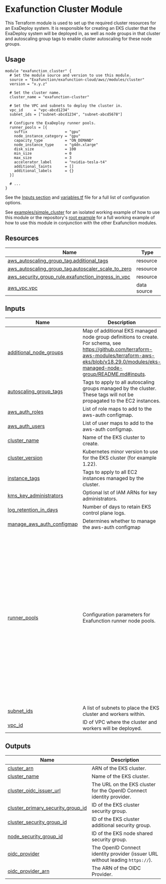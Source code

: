 # Exafunction Cluster Module

This Terraform module is used to set up the required cluster resources for an ExaDeploy system. It is responsible for creating an EKS cluster that the ExaDeploy system will be deployed in, as well as node groups in that cluster and autoscaling group tags to enable cluster autoscaling for these node groups.

## Usage
```hcl
module "exafunction_cluster" {
  # Set the module source and version to use this module.
  source = "Exafunction/exafunction-cloud/aws//modules/cluster"
  version = "x.y.z"

  # Set the cluster name.
  cluster_name = "exafunction-cluster"

  # Set the VPC and subnets to deploy the cluster in.
  vpc_id     = "vpc-abcd1234"
  subnet_ids = ["subnet-abcd1234", "subnet-abcd5678"]

  # Configure the ExaDeploy runner pools.
  runner_pools = [{
    suffix                 = "gpu"
    node_instance_category = "gpu"
    capacity_type          = "ON_DEMAND"
    node_instance_type     = "g4dn.xlarge"
    disk_size              = 100
    min_size               = 0
    max_size               = 3
    accelerator_label      = "nvidia-tesla-t4"
    additional_taints      = []
    additional_labels      = {}
  }]

  # ...
}
```
See the [Inputs section](#inputs) and [variables.tf](https://github.com/Exafunction/terraform-aws-exafunction-cloud/tree/main/modules/cluster/variables.tf) file for a full list of configuration options.

See [examples/simple_cluster](https://github.com/Exafunction/terraform-aws-exafunction-cloud/tree/main/modules/cluster/examples/simple_cluster) for an isolated working example of how to use this module or the repository's [root example](https://github.com/Exafunction/terraform-aws-exafunction-cloud) for a full working example of how to use this module in conjunction with the other Exafunction modules.

<!-- BEGIN_TF_DOCS -->
## Resources

| Name | Type |
|------|------|
| [aws_autoscaling_group_tag.additional_tags](https://registry.terraform.io/providers/hashicorp/aws/latest/docs/resources/autoscaling_group_tag) | resource |
| [aws_autoscaling_group_tag.autoscaler_scale_to_zero](https://registry.terraform.io/providers/hashicorp/aws/latest/docs/resources/autoscaling_group_tag) | resource |
| [aws_security_group_rule.exafunction_ingress_in_vpc](https://registry.terraform.io/providers/hashicorp/aws/latest/docs/resources/security_group_rule) | resource |
| [aws_vpc.vpc](https://registry.terraform.io/providers/hashicorp/aws/latest/docs/data-sources/vpc) | data source |

## Inputs

| Name | Description | Type | Default | Required |
|------|-------------|------|---------|:--------:|
| <a name="input_additional_node_groups"></a> [additional\_node\_groups](#input\_additional\_node\_groups) | Map of additional EKS managed node group definitions to create. For schema, see https://github.com/terraform-aws-modules/terraform-aws-eks/blob/v18.29.0/modules/eks-managed-node-group/README.md#inputs. | `any` | `{}` | no |
| <a name="input_autoscaling_group_tags"></a> [autoscaling\_group\_tags](#input\_autoscaling\_group\_tags) | Tags to apply to all autoscaling groups managed by the cluster. These tags will not be propagated to the EC2 instances. | `map(string)` | `{}` | no |
| <a name="input_aws_auth_roles"></a> [aws\_auth\_roles](#input\_aws\_auth\_roles) | List of role maps to add to the aws-auth configmap. | `list(any)` | `[]` | no |
| <a name="input_aws_auth_users"></a> [aws\_auth\_users](#input\_aws\_auth\_users) | List of user maps to add to the aws-auth configmap. | `list(any)` | `[]` | no |
| <a name="input_cluster_name"></a> [cluster\_name](#input\_cluster\_name) | Name of the EKS cluster to create. | `string` | `"exafunction-cluster"` | no |
| <a name="input_cluster_version"></a> [cluster\_version](#input\_cluster\_version) | Kubernetes minor version to use for the EKS cluster (for example 1.22). | `string` | `"1.22"` | no |
| <a name="input_instance_tags"></a> [instance\_tags](#input\_instance\_tags) | Tags to apply to all EC2 instances managed by the cluster. | `map(string)` | `{}` | no |
| <a name="input_kms_key_administrators"></a> [kms\_key\_administrators](#input\_kms\_key\_administrators) | Optional lst of IAM ARNs for key administrators. | `list(string)` | `[]` | no |
| <a name="input_log_retention_in_days"></a> [log\_retention\_in\_days](#input\_log\_retention\_in\_days) | Number of days to retain EKS control plane logs. | `number` | `90` | no |
| <a name="input_manage_aws_auth_configmap"></a> [manage\_aws\_auth\_configmap](#input\_manage\_aws\_auth\_configmap) | Determines whether to manage the aws-auth configmap | `bool` | `false` | no |
| <a name="input_runner_pools"></a> [runner\_pools](#input\_runner\_pools) | Configuration parameters for Exafunction runner node pools. | <pre>list(object({<br>    # Node group suffix.<br>    suffix = string<br>    # One of (cpu, gpu, inferentia).<br>    node_instance_category = string<br>    # One of (ON_DEMAND, SPOT).<br>    capacity_type = string<br>    # Instance type.<br>    node_instance_type = string<br>    # Disk size (GB).<br>    disk_size = number<br>    # Minimum number of nodes.<br>    min_size = number<br>    # Maximum number of nodes.<br>    max_size = number<br>    # Value for k8s.amazonaws.com/accelerator.<br>    accelerator_label = string<br>    # Additional taints.<br>    additional_taints = list(object({<br>      key    = string<br>      value  = string<br>      effect = string<br>    }))<br>    # Additional labels.<br>    additional_labels = map(string)<br>  }))</pre> | <pre>[<br>  {<br>    "accelerator_label": "nvidia-tesla-t4",<br>    "additional_labels": {},<br>    "additional_taints": [],<br>    "capacity_type": "ON_DEMAND",<br>    "disk_size": 100,<br>    "max_size": 3,<br>    "min_size": 0,<br>    "node_instance_category": "gpu",<br>    "node_instance_type": "g4dn.xlarge",<br>    "suffix": "gpu"<br>  }<br>]</pre> | no |
| <a name="input_subnet_ids"></a> [subnet\_ids](#input\_subnet\_ids) | A list of subnets to place the EKS cluster and workers within. | `list(string)` | n/a | yes |
| <a name="input_vpc_id"></a> [vpc\_id](#input\_vpc\_id) | ID of VPC where the cluster and workers will be deployed. | `string` | n/a | yes |

## Outputs

| Name | Description |
|------|-------------|
| <a name="output_cluster_arn"></a> [cluster\_arn](#output\_cluster\_arn) | ARN of the EKS cluster. |
| <a name="output_cluster_name"></a> [cluster\_name](#output\_cluster\_name) | Name of the EKS cluster. |
| <a name="output_cluster_oidc_issuer_url"></a> [cluster\_oidc\_issuer\_url](#output\_cluster\_oidc\_issuer\_url) | The URL on the EKS cluster for the OpenID Connect identity provider. |
| <a name="output_cluster_primary_security_group_id"></a> [cluster\_primary\_security\_group\_id](#output\_cluster\_primary\_security\_group\_id) | ID of the EKS cluster security group. |
| <a name="output_cluster_security_group_id"></a> [cluster\_security\_group\_id](#output\_cluster\_security\_group\_id) | ID of the EKS cluster additional security group. |
| <a name="output_node_security_group_id"></a> [node\_security\_group\_id](#output\_node\_security\_group\_id) | ID of the EKS node shared security group. |
| <a name="output_oidc_provider"></a> [oidc\_provider](#output\_oidc\_provider) | The OpenID Connect identity provider (issuer URL without leading `https://`). |
| <a name="output_oidc_provider_arn"></a> [oidc\_provider\_arn](#output\_oidc\_provider\_arn) | The ARN of the OIDC Provider. |
<!-- END_TF_DOCS -->
